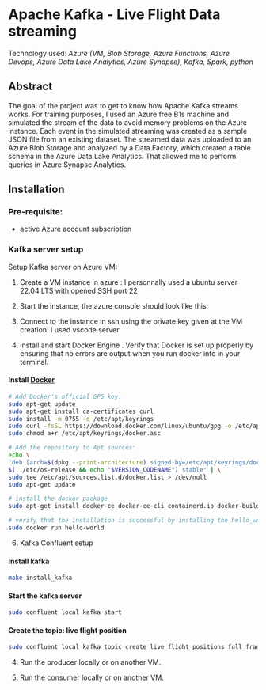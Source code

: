 # Apache Kafka - Live Flight Data streaming

Technology used: *Azure (VM, Blob Storage, Azure Functions, Azure Devops, Azure Data Lake Analytics, Azure Synapse), Kafka, Spark, python*

## Abstract

The goal of the project was to get to know how Apache Kafka streams works. For training purposes, I used an Azure free B1s machine and simulated the stream of the data to avoid memory problems on the Azure instance. Each event in the simulated streaming was created as a sample JSON file from an existing dataset. The streamed data was uploaded to an Azure Blob Storage and analyzed by a Data Factory, which created a table schema in the Azure Data Lake Analytics. That allowed me to perform queries in Azure Synapse Analytics.

## Installation

### Pre-requisite:
* active Azure account subscription

### Kafka server setup
Setup Kafka server on Azure VM:

1. Create a VM instance in azure : I personnally used a ubuntu server 22.04 LTS with opened SSH port 22 
2. Start the instance, the azure console should look like this:
3. Connect to the instance in ssh using the private key given at the VM creation: I used vscode server

4. install and start Docker Engine . Verify that Docker is set up properly by ensuring that no errors are output when you run docker info in your terminal.
#### Install [Docker](https://docs.docker.com/engine/install/ubuntu/#install-using-the-repository)
```bash
# Add Docker's official GPG key:
sudo apt-get update
sudo apt-get install ca-certificates curl
sudo install -m 0755 -d /etc/apt/keyrings
sudo curl -fsSL https://download.docker.com/linux/ubuntu/gpg -o /etc/apt/keyrings/docker.asc
sudo chmod a+r /etc/apt/keyrings/docker.asc

# Add the repository to Apt sources:
echo \
"deb [arch=$(dpkg --print-architecture) signed-by=/etc/apt/keyrings/docker.asc] https://download.docker.com/linux/ubuntu \
$(. /etc/os-release && echo "$VERSION_CODENAME") stable" | \
sudo tee /etc/apt/sources.list.d/docker.list > /dev/null
sudo apt-get update

# install the docker package
sudo apt-get install docker-ce docker-ce-cli containerd.io docker-buildx-plugin docker-compose-plugin

# verify that the installation is successful by installing the hello_world image
sudo docker run hello-world
```

6. Kafka Confluent setup
#### Install kafka
```bash
make install_kafka
```
#### Start the kafka server
```bash
sudo confluent local kafka start
```

#### Create the topic: live flight position 
```bash
sudo confluent local kafka topic create live_flight_positions_full_france
```

4. Run the producer locally or on another VM.

5. Run the consumer locally or on another VM.


